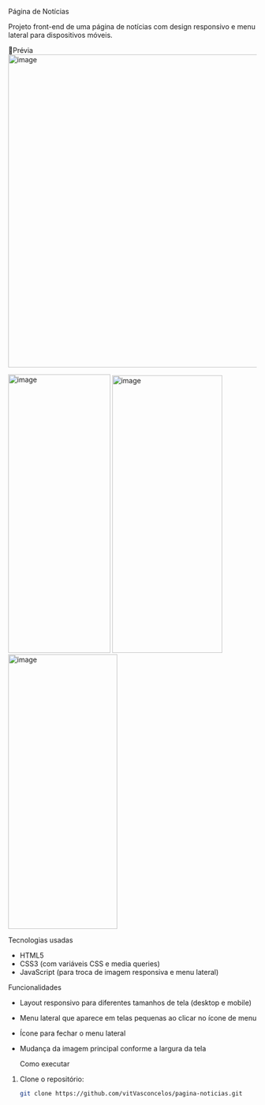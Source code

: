 Página de Notícias 

Projeto front-end de uma página de notícias com design responsivo e menu lateral para dispositivos móveis.

📸Prévia
<img width="1339" height="635" alt="image" src="https://github.com/user-attachments/assets/3b92a1b8-7c86-45a5-882b-6af0218a99d2" />


<img width="207" height="565" alt="image" src="https://github.com/user-attachments/assets/7829be0e-4a30-4783-a84c-42bfd4cc2156" />
<img width="223" height="563" alt="image" src="https://github.com/user-attachments/assets/95062b29-5c07-4c52-9365-8f6e68886bbc" />
<img width="221" height="557" alt="image" src="https://github.com/user-attachments/assets/d9550a8f-b3b6-498b-8337-5a9242027858" />

Tecnologias usadas

- HTML5
- CSS3 (com variáveis CSS e media queries)
- JavaScript (para troca de imagem responsiva e menu lateral)

Funcionalidades

- Layout responsivo para diferentes tamanhos de tela (desktop e mobile)
- Menu lateral que aparece em telas pequenas ao clicar no ícone de menu
- Ícone para fechar o menu lateral
- Mudança da imagem principal conforme a largura da tela

  Como executar

1. Clone o repositório:
   ```bash
   git clone https://github.com/vitVasconcelos/pagina-noticias.git
